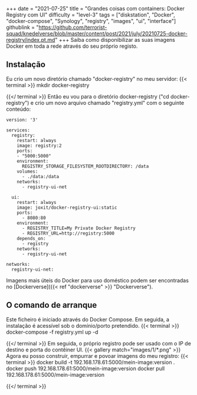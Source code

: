 +++
date = "2021-07-25"
title = "Grandes coisas com containers: Docker Registry com UI"
difficulty = "level-3"
tags = ["diskstation", "Docker", "docker-compose", "Synology", "registry", "images", "ui", "interface"]
githublink = "https://github.com/terrorist-squad/knedelverse/blob/master/content/post/2021/july/20210725-docker-registry/index.pt.md"
+++
Saiba como disponibilizar as suas imagens Docker em toda a rede através do seu próprio registo.
## Instalação
Eu crio um novo diretório chamado "docker-registry" no meu servidor:
{{< terminal >}}
mkdir docker-registry

{{</ terminal >}}
Então eu vou para o diretório docker-registry ("cd docker-registry") e crio um novo arquivo chamado "registry.yml" com o seguinte conteúdo:
```
version: '3'

services:
  registry:
    restart: always
    image: registry:2
    ports:
    - "5000:5000"
    environment:
      REGISTRY_STORAGE_FILESYSTEM_ROOTDIRECTORY: /data
    volumes:
      - ./data:/data
    networks:
      - registry-ui-net

  ui:
    restart: always
    image: joxit/docker-registry-ui:static
    ports:
      - 8080:80
    environment:
      - REGISTRY_TITLE=My Private Docker Registry
      - REGISTRY_URL=http://registry:5000
    depends_on:
      - registry
    networks:
      - registry-ui-net

networks:
  registry-ui-net:

```
Imagens mais úteis do Docker para uso doméstico podem ser encontradas no [Dockerverse]({{< ref "dockerverse" >}} "Dockerverse").
## O comando de arranque
Este ficheiro é iniciado através do Docker Compose. Em seguida, a instalação é acessível sob o domínio/porto pretendido.
{{< terminal >}}
docker-compose -f registry.yml up -d

{{</ terminal >}}
Em seguida, o próprio registro pode ser usado com o IP de destino e porta do contêiner UI.
{{< gallery match="images/1/*.png" >}}
Agora eu posso construir, empurrar e povoar imagens do meu registro:
{{< terminal >}}
docker build -t 192.168.178.61:5000/mein-image:version .
docker push 192.168.178.61:5000/mein-image:version
docker pull 192.168.178.61:5000/mein-image:version

{{</ terminal >}}
